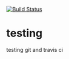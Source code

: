 [![Build Status](https://travis-ci.org/josh_wer/testing.svg?branch=master)](https://travis-ci.org/josh_wer/testing)

# testing
testing git and travis ci
